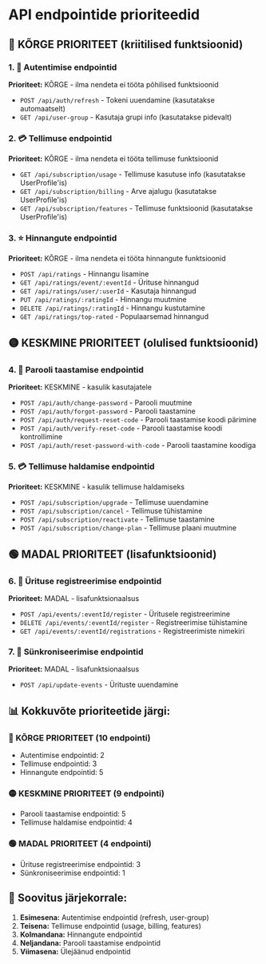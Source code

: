 # API endpointide prioriteedid

## 🚨 KÕRGE PRIORITEET (kriitilised funktsioonid)

### 1. 🔐 Autentimise endpointid
**Prioriteet:** KÕRGE - ilma nendeta ei tööta põhilised funktsioonid
- `POST /api/auth/refresh` - Tokeni uuendamine (kasutatakse automaatselt)
- `GET /api/user-group` - Kasutaja grupi info (kasutatakse pidevalt)

### 2. 💳 Tellimuse endpointid
**Prioriteet:** KÕRGE - ilma nendeta ei tööta tellimuse funktsioonid
- `GET /api/subscription/usage` - Tellimuse kasutuse info (kasutatakse UserProfile'is)
- `GET /api/subscription/billing` - Arve ajalugu (kasutatakse UserProfile'is)
- `GET /api/subscription/features` - Tellimuse funktsioonid (kasutatakse UserProfile'is)

### 3. ⭐ Hinnangute endpointid
**Prioriteet:** KÕRGE - ilma nendeta ei tööta hinnangute funktsioonid
- `POST /api/ratings` - Hinnangu lisamine
- `GET /api/ratings/event/:eventId` - Ürituse hinnangud
- `GET /api/ratings/user/:userId` - Kasutaja hinnangud
- `PUT /api/ratings/:ratingId` - Hinnangu muutmine
- `DELETE /api/ratings/:ratingId` - Hinnangu kustutamine
- `GET /api/ratings/top-rated` - Populaarsemad hinnangud

## 🟡 KESKMINE PRIORITEET (olulised funktsioonid)

### 4. 🔐 Parooli taastamise endpointid
**Prioriteet:** KESKMINE - kasulik kasutajatele
- `POST /api/auth/change-password` - Parooli muutmine
- `POST /api/auth/forgot-password` - Parooli taastamine
- `POST /api/auth/request-reset-code` - Parooli taastamise koodi pärimine
- `POST /api/auth/verify-reset-code` - Parooli taastamise koodi kontrollimine
- `POST /api/auth/reset-password-with-code` - Parooli taastamine koodiga

### 5. 💳 Tellimuse haldamise endpointid
**Prioriteet:** KESKMINE - kasulik tellimuse haldamiseks
- `POST /api/subscription/upgrade` - Tellimuse uuendamine
- `POST /api/subscription/cancel` - Tellimuse tühistamine
- `POST /api/subscription/reactivate` - Tellimuse taastamine
- `POST /api/subscription/change-plan` - Tellimuse plaani muutmine

## 🟢 MADAL PRIORITEET (lisafunktsioonid)

### 6. 🎫 Ürituse registreerimise endpointid
**Prioriteet:** MADAL - lisafunktsionaalsus
- `POST /api/events/:eventId/register` - Üritusele registreerimine
- `DELETE /api/events/:eventId/register` - Registreerimise tühistamine
- `GET /api/events/:eventId/registrations` - Registreerimiste nimekiri

### 7. 🔄 Sünkroniseerimise endpointid
**Prioriteet:** MADAL - lisafunktsionaalsus
- `POST /api/update-events` - Ürituste uuendamine

## 📊 Kokkuvõte prioriteetide järgi:

### 🚨 KÕRGE PRIORITEET (10 endpointi)
- Autentimise endpointid: 2
- Tellimuse endpointid: 3
- Hinnangute endpointid: 5

### 🟡 KESKMINE PRIORITEET (9 endpointi)
- Parooli taastamise endpointid: 5
- Tellimuse haldamise endpointid: 4

### 🟢 MADAL PRIORITEET (4 endpointi)
- Ürituse registreerimise endpointid: 3
- Sünkroniseerimise endpointid: 1

## 🚀 Soovitus järjekorrale:
1. **Esimesena:** Autentimise endpointid (refresh, user-group)
2. **Teisena:** Tellimuse endpointid (usage, billing, features)
3. **Kolmandana:** Hinnangute endpointid
4. **Neljandana:** Parooli taastamise endpointid
5. **Viimasena:** Ülejäänud endpointid
